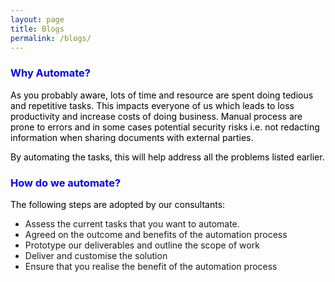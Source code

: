 ```yaml
---
layout: page
title: Blogs
permalink: /blogs/
---
```


<style type="text/css">
h1 {color:red;}
h2,h3 {color:blue;}
p {color:black;}
</style>

### Why Automate?
As you probably aware, lots of time and resource are spent doing tedious and repetitive tasks. This impacts everyone of us which leads to loss productivity and increase costs of doing business. Manual process are prone to errors and in some cases potential security risks i.e. not redacting information when sharing documents with external parties.

By automating the tasks, this will help address all the problems listed earlier.


### How do we automate?

The following steps are adopted by our consultants:
- Assess the current tasks that you want to automate.
- Agreed on the outcome and benefits of the automation process
- Prototype our deliverables and outline the scope of work
- Deliver and customise the solution
- Ensure that you realise the benefit of the automation process

